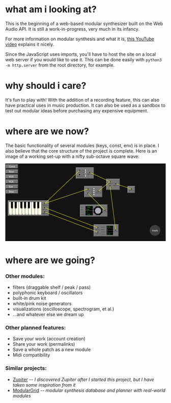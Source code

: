 # what am i looking at?
This is the beginning of a web-based modular synthesizer built on the Web Audio API. It is still a work-in-progress, very much in its infancy.

For more information on modular synthesis and what it is, [this YouTube video](https://www.youtube.com/watch?v=cWslSTTkiFU) explains it nicely.

Since the JavaScript uses imports, you'll have to host the site on a local web server if you would like to use it. This can be done easily with `python3 -m http.server` from the root directory, for example.

# why should i care?
It's fun to play with! With the addition of a recording feature, this can also have practical uses in music production. It can also be used as a sandbox to test out modular ideas before purchasing any expensive equipment.

# where are we now?
The basic functionality of several modules (keys, const, env) is in place. I also believe that the core structure of the project is complete. Here is an image of a working set-up with a nifty sub-octave square wave:

![example](/examples/snapshot.png)


# where are we going?
### Other modules:
- filters (draggable shelf / peak / pass)
- polyphonic keyboard / oscillators
- built-in drum kit
- white/pink noise generators
- visualizations (oscilloscope, spectrogram, et al.)
- ...and whatever else we dream up
### Other planned features:
- Save your work (account creation)
- Share your work (permalinks)
- Save a whole patch as a new module
- Midi compatibility

### Similar projects:
- [Zupiter](z.musictools.live) -- *I discovered Zupiter after I started this project, but I have taken some inspiration from it*
- [ModularGrid](www.modulargrid.net) -- *modular synthesis database and planner with real-world modules*
